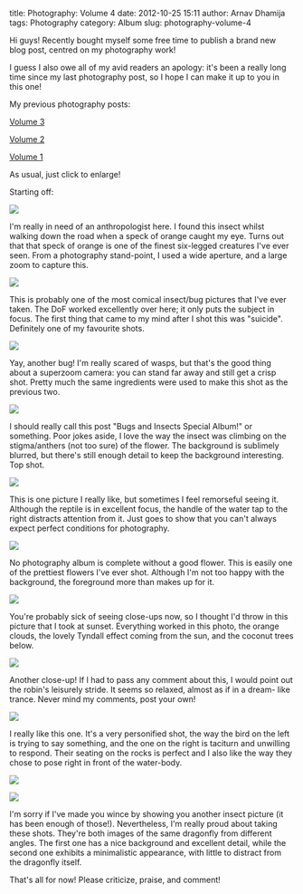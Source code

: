 title: Photography: Volume 4
date: 2012-10-25 15:11
author: Arnav Dhamija
tags: Photography
category: Album
slug: photography-volume-4

Hi guys! Recently bought myself some free time to publish a brand new blog
post, centred on my photography work!

I guess I also owe all of my avid readers an apology: it's been a really long
time since my last photography post, so I hope I can make it up to you in this
one!

My previous photography posts:

[Volume 3](/photography-volume-3)

[Volume 2](/photography-volume-2)

[Volume 1](/photography)

As usual, just click to enlarge!

Starting off:

![](images/IMG_1013.JPG)

I'm really in need of an anthropologist here. I found this insect whilst
walking down the road when a speck of orange caught my eye. Turns out that
that speck of orange is one of the finest six-legged creatures I've ever seen.
From a photography stand-point, I used a wide aperture, and a large zoom to
capture this.

![](images/IMG_2608.JPG)

This is probably one of the most comical insect/bug pictures that I've ever
taken. The DoF worked excellently over here; it only puts the subject in
focus. The first thing that came to my mind after I shot this was "suicide".
Definitely one of my favourite shots.

![](images/IMG_4283.JPG)

Yay, another bug! I'm really scared of wasps, but that's the good thing about
a superzoom camera: you can stand far away and still get a crisp shot. Pretty
much the same ingredients were used to make this shot as the previous two.

![](images/IMG_4286.JPG)

I should really call this post "Bugs and Insects Special Album!" or something.
Poor jokes aside, I love the way the insect was climbing on the stigma/anthers
(not too sure) of the flower. The background is sublimely blurred, but there's
still enough detail to keep the background interesting. Top shot.

![](images/IMG_4301.JPG)

This is one picture I really like, but sometimes I feel remorseful seeing it.
Although the reptile is in excellent focus, the handle of the water tap to the
right distracts attention from it. Just goes to show that you can't always
expect perfect conditions for photography.

![](images/IMG_4564.JPG)

No photography album is complete without a good flower. This is easily one of
the prettiest flowers I've ever shot. Although I'm not too happy with the
background, the foreground more than makes up for it.

![](images/IMG_4382.JPG)

You're probably sick of seeing close-ups now, so I thought I'd throw in this
picture that I took at sunset.  Everything worked in this photo, the orange
clouds, the lovely Tyndall effect coming from the sun, and the coconut trees
below.

![](images/IMG_4479.JPG)

Another close-up! If I had to pass any comment about this, I would point out
the robin's leisurely stride. It seems so relaxed, almost as if in a dream-
like trance. Never mind my comments, post your own!

![](images/IMG_4845.JPG)

I really like this one. It's a very personified shot, the way the bird on the
left is trying to say something, and the one on the right is taciturn and
unwilling to respond. Their seating on the rocks is perfect and I also like
the way they chose to pose right in front of the water-body.

![](images/IMG_4884.JPG)

![](images/IMG_4892.JPG)

I'm sorry if I've made you wince by showing you another insect picture (it has
been enough of those!). Nevertheless, I'm really proud about taking these
shots. They're both images of the same dragonfly from different angles. The
first one has a nice background and excellent detail, while the second one
exhibits a minimalistic appearance, with little to distract from the dragonfly
itself.

That's all for now! Please criticize, praise, and comment!
